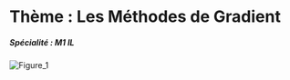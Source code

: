 
# Thème : Les Méthodes de Gradient

##### Spécialité : M1 IL





![Figure_1](https://user-images.githubusercontent.com/31998695/111890016-f5d7aa80-89e5-11eb-8b56-4e9cee1d81a7.png)

